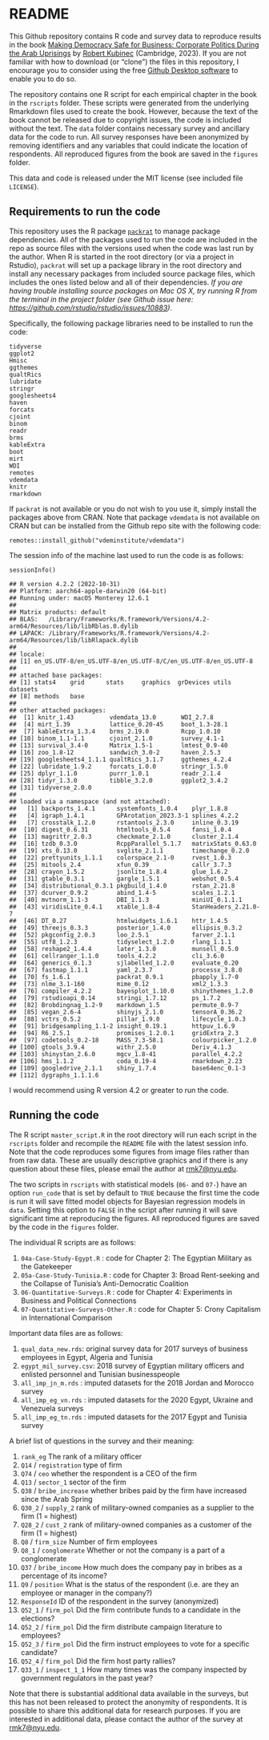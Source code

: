 # README

This Github repository contains R code and survey data to reproduce
results in the book [Making Democracy Safe for Business: Corporate
Politics During the Arab
Uprisings](https://www.cambridge.org/gb/universitypress/subjects/politics-international-relations/political-economy/making-democracy-safe-business-corporate-politics-during-arab-uprisings?format=HB)
by [Robert Kubinec](https://www.robertkubinec.com) (Cambridge, 2023). If
you are not familiar with how to download (or “clone”) the files in this
repository, I encourage you to consider using the free [Github Desktop
software](https://desktop.github.com/) to enable you to do so.

The repository contains one R script for each empirical chapter in the
book in the `rscripts` folder. These scripts were generated from the
underlying Rmarkdown files used to create the book. However, because the
text of the book cannot be released due to copyright issues, the code is
included without the text. The `data` folder contains necessary survey
and ancillary data for the code to run. All survey responses have been
anonymized by removing identifiers and any variables that could indicate
the location of respondents. All reproduced figures from the book are
saved in the `figures` folder.

This data and code is released under the MIT license (see included file
`LICENSE`).

## Requirements to run the code

This repository uses the R package
[`packrat`](https://rstudio.github.io/packrat/walkthrough.html) to
manage package dependencies. All of the packages used to run the code
are included in the repo as source files with the versions used when the
code was last run by the author. When R is started in the root directory
(or via a project in Rstudio), `packrat` will set up a package library
in the root directory and install any necessary packages from included
source package files, which includes the ones listed below and all of
their dependencies. *If you are having trouble installing source
packages on Mac OS X, try running R from the terminal in the project
folder (see Github issue here:
<https://github.com/rstudio/rstudio/issues/10883>)*.

Specifically, the following package libraries need to be installed to
run the code:

    tidyverse
    ggplot2
    Hmisc
    ggthemes
    qualtRics
    lubridate
    stringr
    googlesheets4
    haven
    forcats
    cjoint
    binom
    readr
    brms
    kableExtra
    boot
    mirt
    WDI
    remotes
    vdemdata
    knitr
    rmarkdown

If `packrat` is not available or you do not wish to you use it, simply
install the packages above from CRAN. Note that package `vdemdata` is
not available on CRAN but can be installed from the Github repo site
with the following code:

    remotes::install_github("vdeminstitute/vdemdata")

The session info of the machine last used to run the code is as follows:

    sessionInfo()

    ## R version 4.2.2 (2022-10-31)
    ## Platform: aarch64-apple-darwin20 (64-bit)
    ## Running under: macOS Monterey 12.6.1
    ## 
    ## Matrix products: default
    ## BLAS:   /Library/Frameworks/R.framework/Versions/4.2-arm64/Resources/lib/libRblas.0.dylib
    ## LAPACK: /Library/Frameworks/R.framework/Versions/4.2-arm64/Resources/lib/libRlapack.dylib
    ## 
    ## locale:
    ## [1] en_US.UTF-8/en_US.UTF-8/en_US.UTF-8/C/en_US.UTF-8/en_US.UTF-8
    ## 
    ## attached base packages:
    ## [1] stats4    grid      stats     graphics  grDevices utils     datasets 
    ## [8] methods   base     
    ## 
    ## other attached packages:
    ##  [1] knitr_1.43          vdemdata_13.0       WDI_2.7.8          
    ##  [4] mirt_1.39           lattice_0.20-45     boot_1.3-28.1      
    ##  [7] kableExtra_1.3.4    brms_2.19.0         Rcpp_1.0.10        
    ## [10] binom_1.1-1.1       cjoint_2.1.0        survey_4.1-1       
    ## [13] survival_3.4-0      Matrix_1.5-1        lmtest_0.9-40      
    ## [16] zoo_1.8-12          sandwich_3.0-2      haven_2.5.3        
    ## [19] googlesheets4_1.1.1 qualtRics_3.1.7     ggthemes_4.2.4     
    ## [22] lubridate_1.9.2     forcats_1.0.0       stringr_1.5.0      
    ## [25] dplyr_1.1.0         purrr_1.0.1         readr_2.1.4        
    ## [28] tidyr_1.3.0         tibble_3.2.0        ggplot2_3.4.2      
    ## [31] tidyverse_2.0.0    
    ## 
    ## loaded via a namespace (and not attached):
    ##   [1] backports_1.4.1      systemfonts_1.0.4    plyr_1.8.8          
    ##   [4] igraph_1.4.1         GPArotation_2023.3-1 splines_4.2.2       
    ##   [7] crosstalk_1.2.0      rstantools_2.3.0     inline_0.3.19       
    ##  [10] digest_0.6.31        htmltools_0.5.4      fansi_1.0.4         
    ##  [13] magrittr_2.0.3       checkmate_2.1.0      cluster_2.1.4       
    ##  [16] tzdb_0.3.0           RcppParallel_5.1.7   matrixStats_0.63.0  
    ##  [19] xts_0.13.0           svglite_2.1.1        timechange_0.2.0    
    ##  [22] prettyunits_1.1.1    colorspace_2.1-0     rvest_1.0.3         
    ##  [25] mitools_2.4          xfun_0.39            callr_3.7.3         
    ##  [28] crayon_1.5.2         jsonlite_1.8.4       glue_1.6.2          
    ##  [31] gtable_0.3.1         gargle_1.5.1         webshot_0.5.4       
    ##  [34] distributional_0.3.1 pkgbuild_1.4.0       rstan_2.21.8        
    ##  [37] dcurver_0.9.2        abind_1.4-5          scales_1.2.1        
    ##  [40] mvtnorm_1.1-3        DBI_1.1.3            miniUI_0.1.1.1      
    ##  [43] viridisLite_0.4.1    xtable_1.8-4         StanHeaders_2.21.0-7
    ##  [46] DT_0.27              htmlwidgets_1.6.1    httr_1.4.5          
    ##  [49] threejs_0.3.3        posterior_1.4.0      ellipsis_0.3.2      
    ##  [52] pkgconfig_2.0.3      loo_2.5.1            farver_2.1.1        
    ##  [55] utf8_1.2.3           tidyselect_1.2.0     rlang_1.1.1         
    ##  [58] reshape2_1.4.4       later_1.3.0          munsell_0.5.0       
    ##  [61] cellranger_1.1.0     tools_4.2.2          cli_3.6.0           
    ##  [64] generics_0.1.3       sjlabelled_1.2.0     evaluate_0.20       
    ##  [67] fastmap_1.1.1        yaml_2.3.7           processx_3.8.0      
    ##  [70] fs_1.6.1             packrat_0.9.1        pbapply_1.7-0       
    ##  [73] nlme_3.1-160         mime_0.12            xml2_1.3.3          
    ##  [76] compiler_4.2.2       bayesplot_1.10.0     shinythemes_1.2.0   
    ##  [79] rstudioapi_0.14      stringi_1.7.12       ps_1.7.2            
    ##  [82] Brobdingnag_1.2-9    markdown_1.5         permute_0.9-7       
    ##  [85] vegan_2.6-4          shinyjs_2.1.0        tensorA_0.36.2      
    ##  [88] vctrs_0.5.2          pillar_1.9.0         lifecycle_1.0.3     
    ##  [91] bridgesampling_1.1-2 insight_0.19.1       httpuv_1.6.9        
    ##  [94] R6_2.5.1             promises_1.2.0.1     gridExtra_2.3       
    ##  [97] codetools_0.2-18     MASS_7.3-58.1        colourpicker_1.2.0  
    ## [100] gtools_3.9.4         withr_2.5.0          Deriv_4.1.3         
    ## [103] shinystan_2.6.0      mgcv_1.8-41          parallel_4.2.2      
    ## [106] hms_1.1.2            coda_0.19-4          rmarkdown_2.23      
    ## [109] googledrive_2.1.1    shiny_1.7.4          base64enc_0.1-3     
    ## [112] dygraphs_1.1.1.6

I would recommend using R version 4.2 or greater to run the code.

## Running the code

The R script `master_script.R` in the root directory will run each
script in the `rscripts` folder and recompile the `README` file with the
latest session info. Note that the code reproduces some figures from
image files rather than from raw data. These are usually descriptive
graphics and if there is any question about these files, please email
the author at <rmk7@nyu.edu>.

The two scripts in `rscripts` with statistical models (`06-` and `07-`)
have an option `run_code` that is set by default to `TRUE` because the
first time the code is run it will save fitted model objects for
Bayesian regression models in `data`. Setting this option to `FALSE` in
the script after running it will save significant time at reproducing
the figures. All reproduced figures are saved by the code in the
`figures` folder.

The individual R scripts are as follows:

1.  `04a-Case-Study-Egypt.R` : code for Chapter 2: The Egyptian Military
    as the Gatekeeper
2.  `05a-Case-Study-Tunisia.R` : code for Chapter 3: Broad Rent-seeking
    and the Collapse of Tunisia’s Anti-Democratic Coalition
3.  `06-Quantitative-Surveys.R` : code for Chapter 4: Experiments in
    Business and Political Connections
4.  `07-Quantitative-Surveys-Other.R` : code for Chapter 5: Crony
    Capitalism in International Comparison

Important data files are as follows:

1.  `qual_data_new.rds`: original survey data for 2017 surveys of
    business employees in Egypt, Algeria and Tunisia
2.  `egypt_mil_survey.csv`: 2018 survey of Egyptian military officers
    and enlisted personnel and Tunisian businesspeople
3.  `all_imp_jn_m.rds` : imputed datasets for the 2018 Jordan and
    Morocco survey
4.  `all_imp_eg_vn.rds` : imputed datasets for the 2020 Egypt, Ukraine
    and Venezuela surveys
5.  `all_imp_eg_tn.rds` : imputed datasets for the 2017 Egypt and
    Tunisia survey

A brief list of questions in the survey and their meaning:

1.  `rank_eg` The rank of a military officer
2.  `Q14` / `registration` type of firm
3.  `Q74` / `ceo` whether the respondent is a CEO of the firm
4.  `Q13` / `sector_1` sector of the firm
5.  `Q38` / `bribe_increase` whether bribes paid by the firm have
    increased since the Arab Spring
6.  `Q30_2` / `supply_2` rank of military-owned companies as a supplier
    to the firm (1 = highest)
7.  `Q28_2` / `cust_2` rank of military-owned companies as a customer of
    the firm (1 = highest)
8.  `Q8` / `firm_size` Number of firm employees
9.  `Q8_1` / `conglomerate` Whether or not the company is a part of a
    conglomerate
10. `Q37` / `bribe_income` How much does the company pay in bribes as a
    percentage of its income?
11. `Q9` / `position` What is the status of the respondent (i.e. are
    they an employee or manager in the company?)
12. `ResponseId` ID of the respondent in the survey (anonymized)
13. `Q52_1` / `firm_pol` Did the firm contribute funds to a candidate in
    the elections?
14. `Q52_2` / `firm_pol` Did the firm distribute campaign literature to
    employees?
15. `Q52_3` / `firm_pol` Did the firm instruct employees to vote for a
    specific candidate?
16. `Q52_4` / `firm_pol` Did the firm host party rallies?
17. `Q33_1` / `inspect_1_1` How many times was the company inspected by
    government regulators in the past year?

Note that there is substantial additional data available in the surveys,
but this has not been released to protect the anonymity of respondents.
It is possible to share this additional data for research purposes. If
you are interested in additional data, please contact the author of the
survey at <rmk7@nyu.edu>.
